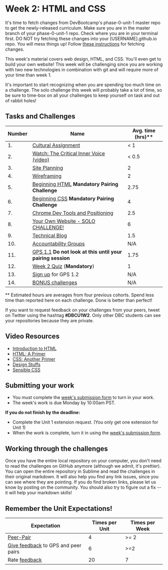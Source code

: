 # Week 2: HTML and CSS

<!-- Week 2's curriculum will be released with changes by 10:00am PST on Monday morning. -->

It's time to fetch changes from DevBootcamp's phase-0-unit-1 master repo to get the newly-released curriculum. Make sure you are in the master branch of your phase-0-unit-1 repo. Check where you are in your terminal first. DO NOT try fetching these changes into your [USERNAME].github.io repo. You will mess things up! Follow [these instructions](https://github.com/Devbootcamp/phase-0-handbook/blob/master/fetching-changes.md) for fetching changes.

This week's material covers web design, HTML, and CSS. You'll even get to build your own website! This week will be challenging since you are working with two new technologies in combination with git and will require more of your time than week 1.

It's important to start recognizing when you are spending too much time on a challenge. The solo challenge this week will probably take a lot of time, so be sure to time-box on all your challenges to keep yourself on task and out of rabbit holes!

## Tasks and Challenges

Number | Name | Avg. time (hrs)**
---|--------------------|----------
1. | [Cultural Assignment](cultural-assignment.md) | < 1
2. | [Watch: The Critical Inner Voice (video)](https://www.youtube.com/watch?v=uWc4pZhnpOw) | < 0.5
3. | [Site Planning](site-planning) | 2
4. | [Wireframing](wireframing) | 2
5. | [Beginning HTML](beginning-html) **Mandatory Pairing Challenge** | 2.75
6. | [Beginning CSS](beginning-css) **Mandatory Pairing Challenge** | 4
7. | [Chrome Dev Tools and Positioning](chrome-devtools) | 2.5
8. | [Your Own Website - SOLO CHALLENGE!](your-website-solo-challenge) | 6
9. | [Technical Blog](technical-blog.md) | 1.5
10. | [Accountability Groups](accountability-groups.md) | N/A
11. | [GPS 1.1](gps1-1) **Do not look at this until your pairing session** | 1.75
12. | [Week 2 Quiz](https://www.classmarker.com/online-test/start/?quiz=xqk555674d944f58) (**Mandatory**) | 1
13. | [Sign up](https://phase0.devbootcamp.com/) for GPS 1.2 | N/A
14. | [BONUS challenges](BONUS-challenges) | N/A

** Estimated hours are averages from four previous cohorts. Spend less time than reported here on each challenge. Done is better than perfect!

If you want to request feedback on your challenges from your peers, tweet on Twitter using the hashtag **#DBCU1W2**. Only other DBC students can see your repositories because they are private.

## Video Resources
- [Introduction to HTML](https://talks.devbootcamp.com/introduction-to-html)
- [HTML: A Primer](https://talks.devbootcamp.com/html-a-primer)
- [CSS: Another Primer](https://talks.devbootcamp.com/css-another-primer)
- [Design Stuffs](https://talks.devbootcamp.com/design-stuffs-1)
- [Sensible CSS](https://talks.devbootcamp.com/sensible-css)

## Submitting your work
- You must complete the [week's submission form](http://apply.devbootcamp.com) to turn in your work.
- The week's work is due Monday by 10:00am PST.

**If you do not finish by the deadline:**
- Complete the Unit 1 extension request. (You only get one extension for Unit 1)
- When the work is complete, turn it in using the [week's submission form](http://apply.devbootcamp.com).

## Working through the challenges
Once you have the entire local repository on your computer, you don't need to read the challenges on GitHub anymore (although we admit, it's prettier). You can open the entire repository in Sublime and read the challenges in their original markdown. It will also help you find any link issues, since you can see where they are pointing. If you do find broken links, please let us know by posting on the community. You should also try to figure out a fix -- it will help your markdown skills!

## Remember the Unit Expectations!

Expectation | Times per Unit | Times per Week
------------|----------|---------
[Peer-Pair](https://github.com/Devbootcamp/phase-0-handbook/blob/master/peer-pairing-sessions.md) | 4 | >= 2
[Give feedback](https://socrates.devbootcamp.com/feedback/new) to GPS and peer pairs | 6 | >=2
Rate [feedback](https://socrates.devbootcamp.com/feedback) | 20 | 7

